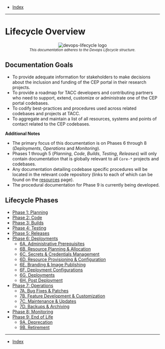 - [Index](../index.md)

---

# Lifecycle Overview

<p align="center">
  <img src="/Core-Portal-Lifecycle-Procedures/assets/img/devops-lifecycle.png" alt="devops-lifecycle logo">
  <br/>
  <sub><i>This documentation adheres to the Devops Lifecycle structure.</i></sub>
</p>

## Documentation Goals

- To provide adequate information for stakeholders to make decisions about the inclusion and funding of the CEP portal in their research projects.
- To provide a roadmap for TACC developers and contributing partners who need to support, extend, customize or administrate one of the CEP portal codebases.
- To codify best-practices and procedures used across related codebases and projects at TACC.
- To aggregate and maintain a list of all resources, systems and points of contact related to the CEP codebases.

**Additional Notes**

- The primary focus of this documentation is on Phases 6 through 8 (_Deployments_, _Operations_ and _Monitoring_).
- Phases 1 through 5 (_Planning_, _Code_, _Builds_, _Testing_, _Releases_) will only contain documentation that is globally relevant to all `Core-*` projects and codebases.
- Any documentation detailing codebase specific procedures will be located in the relevant code repository (links to each of which can be found on the [resources](resources#top) page).
- The procedural documentation for Phase 9 is currently being developed.

## Lifecycle Phases

- [Phase 1: Planning](phase_01)
- [Phase 2: Code](phase_02)
- [Phase 3: Builds](phase_03)
- [Phase 4: Testing](phase_04)
- [Phase 5: Releases](phase_05)
- [Phase 6: Deployments](phase_06)
  - [6A. Administrative Prerequisites](phase_06#6a)
  - [6B. Resource Planning & Allocation](phase_06#6b)
  - [6C. Secrets & Credentials Management](phase_06#6c)
  - [6D. Resource Provisioning & Configuration](phase_06#6d)
  - [6E. Branding & Image Publishing](phase_06#6e)
  - [6F. Deployment Configurations](phase_06#6f)
  - [6G. Deployments](phase_06#6g)
  - [6H. Post Deployment](phase_06#6h)
- [Phase 7: Operations](phase_07)
  - [7A. Bug Fixes & Patches](phase_07#7a)
  - [7B. Feature Development & Customization](phase_07#7b)
  - [7C. Maintenance & Updates](phase_07#7c)
  - [7D. Backups & Archiving](phase_07#7d)
- [Phase 8: Monitoring](phase_08)
- [Phase 9: End of Life](phase_09)
  - [9A. Deprecation](phase_09#9a)
  - [9B. Retirement](phase_09#9b)

---

- [Index](../index.md)
